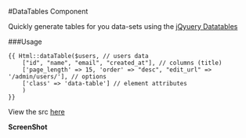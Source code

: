 #DataTables Component

Quickly generate tables for you data-sets using the [jQyuery Datatables](//datatables.net) 

###Usage

```blade
{{ Html::dataTable($users, // users data
    ["id", "name", "email", "created_at"], // columns (title)
    ['page_length' => 15, 'order' => "desc", "edit_url" => '/admin/users/'], // options
    ['class' => 'data-table'] // element attributes
    )
}}
```

View the src [here](../../components/dash/src/resources/views/components/tables/data-table.blade.php)

__ScreenShot__
